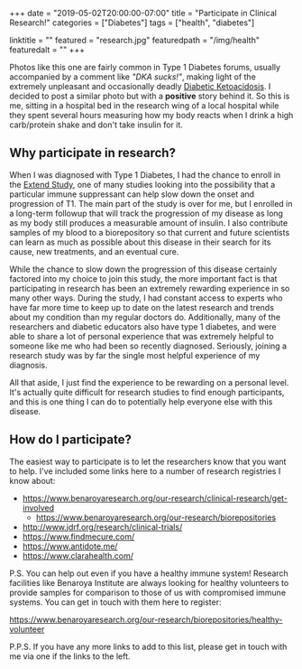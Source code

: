 +++
date = "2019-05-02T20:00:00-07:00"
title = "Participate in Clinical Research!"
categories = ["Diabetes"]
tags = ["health", "diabetes"]

linktitle = ""
featured = "research.jpg"
featuredpath = "/img/health"
featuredalt = ""
+++

Photos like this one are fairly common in Type 1 Diabetes forums, usually
accompanied by a comment like _"DKA sucks!"_, making light of the extremely
unpleasant and occasionally deadly [Diabetic
Ketoacidosis](https://www.sugarsurfing.com/single-post/2018/05/06/Diabetic-Ketoacidosis-myths-tips-and-lesser-known-facts).
I decided to post a similar photo but with a **positive** story behind it. So
this is me, sitting in a hospital bed in the research wing of a local hospital
while they spent several hours measuring how my body reacts when I drink a high
carb/protein shake and don't take insulin for it.

## Why participate in research?

When I was diagnosed with Type 1 Diabetes, I had the chance to enroll in the
[Extend Study](http://www.extendstudy.org/), one of many studies looking into
the possibility that a particular immune suppressant can help slow down the
onset and progression of T1. The main part of the study is over for me, but I
enrolled in a long-term followup that will track the progression of my disease
as long as my body still produces a measurable amount of insulin. I also
contribute samples of my blood to a biorepository so that current and future
scientists can learn as much as possible about this disease in their search for
its cause, new treatments, and an eventual cure.

While the chance to slow down the progression of this disease certainly factored
into my choice to join this study, the more important fact is that participating
in research has been an extremely rewarding experience in so many other ways.
During the study, I had constant access to experts who have far more time to
keep up to date on the latest research and trends about my condition than my
regular doctors do. Additionally, many of the researchers and diabetic educators
also have type 1 diabetes, and were able to share a lot of personal experience
that was extremely helpful to someone like me who had been so recently
diagnosed. Seriously, joining a research study was by far the single most
helpful experience of my diagnosis.

All that aside, I just find the experience to be rewarding on a personal level.
It's actually quite difficult for research studies to find enough participants,
and this is one thing I can do to potentially help everyone else with this
disease.

## How do I participate?

The easiest way to participate is to let the researchers know that you want to help.
I've included some links here to a number of research registries I know about:

* https://www.benaroyaresearch.org/our-research/clinical-research/get-involved
  * https://www.benaroyaresearch.org/our-research/biorepositories
* http://www.jdrf.org/research/clinical-trials/
* https://www.findmecure.com/
* https://www.antidote.me/
* https://www.clarahealth.com/

P.S. You can help out even if you have a healthy immune system!  Research
facilities like Benaroya Institute are always looking for healthy volunteers to
provide samples for comparison to those of us with compromised immune systems.
You can get in touch with them here to register:

https://www.benaroyaresearch.org/our-research/biorepositories/healthy-volunteer

P.P.S. If you have any more links to add to this list, please get in touch with
me via one if the links to the left.
